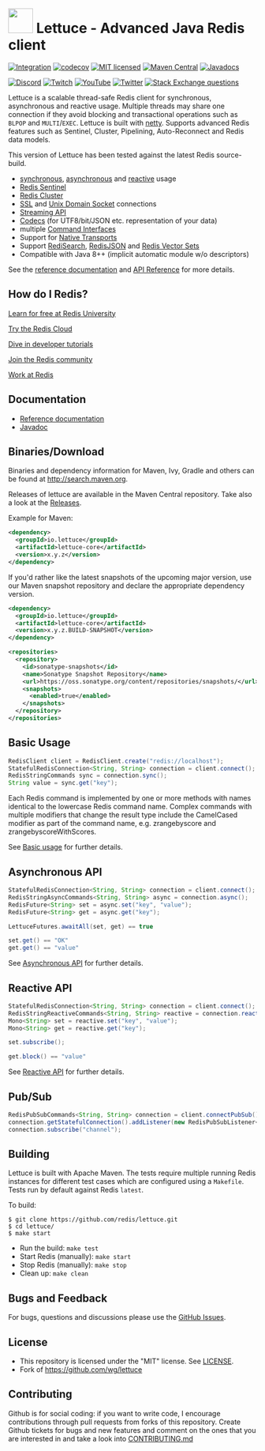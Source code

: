 <img src="https://avatars2.githubusercontent.com/u/25752188?v=4" width="50" height="50"> Lettuce - Advanced Java Redis client
===============================

 [![Integration](https://github.com/redis/lettuce/actions/workflows/integration.yml/badge.svg?branch=main)](https://github.com/redis/lettuce/actions/workflows/integration.yml)
 [![codecov](https://codecov.io/gh/redis/lettuce/branch/main/graph/badge.svg?token=pAstxAAjYo)](https://codecov.io/gh/redis/lettuce)
 [![MIT licensed](https://img.shields.io/badge/license-MIT-blue.svg)](./LICENSE.txt)
 [![Maven Central](https://img.shields.io/maven-central/v/io.lettuce/lettuce-core?versionSuffix=RELEASE&logo=redis
 )](https://maven-badges.herokuapp.com/maven-central/io.lettuce/lettuce-core)
 [![Javadocs](https://www.javadoc.io/badge/io.lettuce/lettuce-core.svg)](https://www.javadoc.io/doc/io.lettuce/lettuce-core)

[![Discord](https://img.shields.io/discord/697882427875393627.svg?style=social&logo=discord)](https://discord.gg/redis)
[![Twitch](https://img.shields.io/twitch/status/redisinc?style=social)](https://www.twitch.tv/redisinc)
[![YouTube](https://img.shields.io/youtube/channel/views/UCD78lHSwYqMlyetR0_P4Vig?style=social)](https://www.youtube.com/redisinc)
[![Twitter](https://img.shields.io/twitter/follow/redisinc?style=social)](https://twitter.com/redisinc)
[![Stack Exchange questions](https://img.shields.io/stackexchange/stackoverflow/t/lettuce?style=social&logo=stackoverflow&label=Stackoverflow)](https://stackoverflow.com/questions/tagged/lettuce)


Lettuce is a scalable thread-safe Redis client for synchronous,
asynchronous and reactive usage. Multiple threads may share one connection if they avoid blocking and transactional
operations such as `BLPOP` and  `MULTI`/`EXEC`.
Lettuce is built with [netty](https://github.com/netty/netty).
Supports advanced Redis features such as Sentinel, Cluster, Pipelining, Auto-Reconnect and Redis data models.

This version of Lettuce has been tested against the latest Redis source-build.

* [synchronous](https://redis.github.io/lettuce/user-guide/connecting-redis/#basic-usage), [asynchronous](https://redis.github.io/lettuce/user-guide/async-api/) and [reactive](https://redis.github.io/lettuce/user-guide/reactive-api/) usage
* [Redis Sentinel](https://redis.github.io/lettuce/ha-sharding/#redis-sentinel_1)
* [Redis Cluster](https://redis.github.io/lettuce/ha-sharding/#redis-cluster)
* [SSL](https://redis.github.io/lettuce/advanced-usage/#ssl-connections) and [Unix Domain Socket](https://redis.github.io/lettuce/advanced-usage/#unix-domain-sockets) connections
* [Streaming API](https://redis.github.io/lettuce/advanced-usage/#streaming-api)
* [Codecs](https://redis.github.io/lettuce/integration-extension/#codecss) (for UTF8/bit/JSON etc. representation of your data)
* multiple [Command Interfaces](https://github.com/redis/lettuce/wiki/Command-Interfaces-%284.0%29)
* Support for [Native Transports](https://redis.github.io/lettuce/advanced-usage/#native-transports)
* Support [RediSearch](https://redis.github.io/lettuce/user-guide/redis-search/), [RedisJSON](https://redis.github.io/lettuce/user-guide/redis-json/) and [Redis Vector Sets](https://redis.github.io/lettuce/user-guide/vector-sets/)
* Compatible with Java 8++ (implicit automatic module w/o descriptors)

See the [reference documentation](https://redis.github.io/lettuce/) and [API Reference](https://www.javadoc.io/doc/io.lettuce/lettuce-core/latest/index.html) for more details.

## How do I Redis?

[Learn for free at Redis University](https://university.redis.io/academy)

[Try the Redis Cloud](https://redis.io/try-free/)

[Dive in developer tutorials](https://redis.io/learn/)

[Join the Redis community](https://redis.io/community/)

[Work at Redis](https://redis.io/careers/jobs/)

Documentation
---------------

* [Reference documentation](https://redis.github.io/lettuce/)
* [Javadoc](https://www.javadoc.io/doc/io.lettuce/lettuce-core/latest/index.html)

Binaries/Download
----------------

Binaries and dependency information for Maven, Ivy, Gradle and others can be found at http://search.maven.org.

Releases of lettuce are available in the Maven Central repository. Take also a look at the [Releases](https://github.com/redis/lettuce/releases).

Example for Maven:

```xml
<dependency>
  <groupId>io.lettuce</groupId>
  <artifactId>lettuce-core</artifactId>
  <version>x.y.z</version>
</dependency>
```

If you'd rather like the latest snapshots of the upcoming major version, use our Maven snapshot repository and declare the appropriate dependency version.

```xml
<dependency>
  <groupId>io.lettuce</groupId>
  <artifactId>lettuce-core</artifactId>
  <version>x.y.z.BUILD-SNAPSHOT</version>
</dependency>

<repositories>
  <repository>
    <id>sonatype-snapshots</id>
    <name>Sonatype Snapshot Repository</name>
    <url>https://oss.sonatype.org/content/repositories/snapshots/</url>
    <snapshots>
      <enabled>true</enabled>
    </snapshots>
  </repository>
</repositories>
```

Basic Usage
-----------

```java
RedisClient client = RedisClient.create("redis://localhost");
StatefulRedisConnection<String, String> connection = client.connect();
RedisStringCommands sync = connection.sync();
String value = sync.get("key");
```

Each Redis command is implemented by one or more methods with names identical
to the lowercase Redis command name. Complex commands with multiple modifiers
that change the result type include the CamelCased modifier as part of the
command name, e.g. zrangebyscore and zrangebyscoreWithScores.

See [Basic usage](https://redis.github.io/lettuce/user-guide/connecting-redis/#basic-usage) for further details.

Asynchronous API
------------------------

```java
StatefulRedisConnection<String, String> connection = client.connect();
RedisStringAsyncCommands<String, String> async = connection.async();
RedisFuture<String> set = async.set("key", "value");
RedisFuture<String> get = async.get("key");

LettuceFutures.awaitAll(set, get) == true

set.get() == "OK"
get.get() == "value"
```

See [Asynchronous API](https://redis.github.io/lettuce/user-guide/async-api/) for further details.

Reactive API
------------------------

```java
StatefulRedisConnection<String, String> connection = client.connect();
RedisStringReactiveCommands<String, String> reactive = connection.reactive();
Mono<String> set = reactive.set("key", "value");
Mono<String> get = reactive.get("key");

set.subscribe();

get.block() == "value"
```

See [Reactive API](https://redis.github.io/lettuce/user-guide/reactive-api/) for further details.

Pub/Sub
-------

```java
RedisPubSubCommands<String, String> connection = client.connectPubSub().sync();
connection.getStatefulConnection().addListener(new RedisPubSubListener<String, String>() { ... })
connection.subscribe("channel");
```

Building
-----------

Lettuce is built with Apache Maven. The tests require multiple running Redis instances for different test cases which
are configured using a ```Makefile```. Tests run by default against Redis `latest`.

To build:

```
$ git clone https://github.com/redis/lettuce.git
$ cd lettuce/
$ make start
```

* Run the build: ```make test```
* Start Redis (manually): ```make start```
* Stop Redis (manually): ```make stop```
* Clean up: ```make clean```

Bugs and Feedback
-----------

For bugs, questions and discussions please use the [GitHub Issues](https://github.com/redis/lettuce/issues).

License
-------

* This repository is licensed under the "MIT" license. See [LICENSE](LICENSE).
* Fork of https://github.com/wg/lettuce

Contributing
-------

Github is for social coding: if you want to write code, I encourage contributions through pull requests from forks of this repository. 
Create Github tickets for bugs and new features and comment on the ones that you are interested in and take a look into [CONTRIBUTING.md](https://github.com/redis/lettuce/blob/main/.github/CONTRIBUTING.md)
